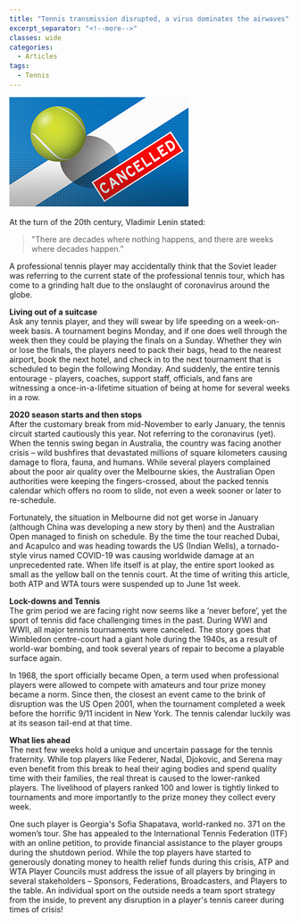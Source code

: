 ```yaml
---
title: "Tennis transmission disrupted, a virus dominates the airwaves"
excerpt_separator: "<!--more-->"
classes: wide
categories:
  - Articles
tags:
  - Tennis
---
```


![tennis cancelled](/assets/images/tenniscancel.png)  

At the turn of the 20th century, Vladimir Lenin stated: 
>"There are decades where nothing happens, and there are weeks where decades happen.” 

A professional tennis player may accidentally think that the Soviet leader was referring to the current state of the professional tennis tour, which has come to a grinding halt due to the onslaught of coronavirus around the globe.

**Living out of a suitcase**  
Ask any tennis player, and they will swear by life speeding on a week-on-week basis. A tournament begins Monday, and if one does well through the week then they could be playing the finals on a Sunday. Whether they win or lose the finals, the players need to pack their bags, head to the nearest airport, book the next hotel, and check in to the next tournament that is scheduled to begin the following Monday. And suddenly, the entire tennis entourage - players, coaches, support staff, officials, and fans are witnessing a once-in-a-lifetime situation of being at home for several weeks in a row.

**2020 season starts and then stops**  
After the customary break from mid-November to early January, the tennis circuit started cautiously this year. Not referring to the coronavirus (yet). When the tennis swing began in Australia, the country was facing another crisis – wild bushfires that devastated millions of square kilometers causing damage to flora, fauna, and humans. While several players complained about the poor air quality over the Melbourne skies, the Australian Open authorities were keeping the fingers-crossed, about the packed tennis calendar which offers no room to slide, not even a week sooner or later to re-schedule. 

Fortunately, the situation in Melbourne did not get worse in January (although China was developing a new story by then) and the Australian Open managed to finish on schedule. By the time the tour reached Dubai, and Acapulco and was heading towards the US (Indian Wells), a tornado-style virus named COVID-19 was causing worldwide damage at an unprecedented rate. When life itself is at play, the entire sport looked as small as the yellow ball on the tennis court. At the time of writing this article, both ATP and WTA tours were suspended up to June 1st week.  

**Lock-downs and Tennis**  
The grim period we are facing right now seems like a ‘never before’, yet the sport of tennis did face challenging times in the past. During WWI and WWII, all major tennis tournaments were canceled. The story goes that Wimbledon centre-court had a giant hole during the 1940s, as a result of world-war bombing, and took several years of repair to become a playable surface again.

In 1968, the sport officially became Open, a term used when professional players were allowed to compete with amateurs and tour prize money became a norm. Since then, the closest an event came to the brink of disruption was the US Open 2001, when the tournament completed a week before the horrific 9/11 incident in New York. The tennis calendar luckily was at its season tail-end at that time. 

**What lies ahead**  
The next few weeks hold a unique and uncertain passage for the tennis fraternity. While top players like Federer, Nadal, Djokovic, and Serena may even benefit from this break to heal their aging bodies and spend quality time with their families, the real threat is caused to the lower-ranked players. The livelihood of players ranked 100 and lower is tightly linked to tournaments and more importantly to the prize money they collect every week. 

One such player is Georgia's Sofia Shapatava, world-ranked no. 371 on the women’s tour. She has appealed to the International Tennis Federation (ITF) with an online petition, to provide financial assistance to the player groups during the shutdown period. While the top players have started to generously donating money to health relief funds during this crisis, ATP and WTA Player Councils must address the issue of all players by bringing in several stakeholders – Sponsors, Federations, Broadcasters, and Players to the table. 
An individual sport on the outside needs a team sport strategy from the inside, to prevent any disruption in a player's tennis career during times of crisis!
